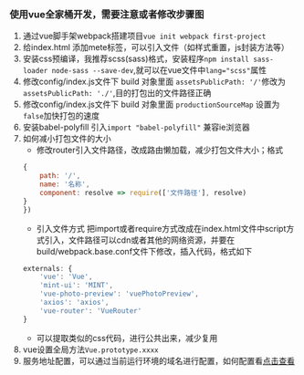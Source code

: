 ### 使用vue全家桶开发，需要注意或者修改步骤图
1. 通过vue脚手架webpack搭建项目`vue init webpack first-project`
2. 给index.html 添加mete标签，可以引入文件（如样式重置，js封装方法等）
3. 安装css预编译，我推荐scss(sass)格式，安装程序`npm install sass-loader node-sass --save-dev`,就可以在vue文件中`lang="scss"`属性
4. 修改config/index.js文件下 build 对象里面 `assetsPublicPath: '/'`修改为`assetsPublicPath: './'`,目的打包出的文件路径正确
5. 修改config/index.js文件下 build 对象里面 `productionSourceMap` 设置为`false`加快打包的速度
6. 安装babel-polyfill 引入`import "babel-polyfill"` 兼容ie浏览器
7. 如何减小打包文件的大小
    * 修改router引入文件路径，改成路由懒加载，减少打包文件大小；格式
    ```javascript
    {
        path: '/',
        name: '名称',
        component: resolve => require(['文件路径'], resolve)
    }
    })
    ```
    * 引入文件方式 把import或者require方式改成在index.html文件中script方式引入，文件路径可以cdn或者其他的网络资源，并要在build/webpack.base.conf文件下修改，插入代码，格式如下
    ```javascript
    externals: {
        'vue': 'Vue',
        'mint-ui': 'MINT',
        'vue-photo-preview': 'vuePhotoPreview',
        'axios': 'axios',
        'vue-router': 'VueRouter'
    }
    ```
    * 可以提取类似的css代码，进行公共出来，减少复用
8. vue设置全局方法`Vue.prototype.xxxx`
9. 服务地址配置，可以通过当前运行环境的域名进行配置，如何配置看[点击查看](https://github.com/lxx0904/daily-problem/blob/master/vue-base/vue%E5%A6%82%E4%BD%95%E9%80%9A%E8%BF%87hostname%E5%8C%BA%E5%88%86%E6%9C%8D%E5%8A%A1%E5%9C%B0%E5%9D%80.md)